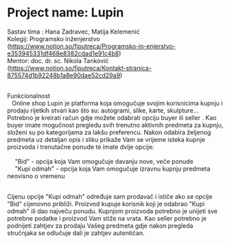 # Project name: Lupin

Sastav tima : Hana Zadravec, Matija Kelemenić </br>
Kolegij: Programsko inženjerstvo (https://www.notion.so/fiputreca/Programsko-in-enjerstvo-e353945331df468e8382cdad1e91c4b8) </br>
Mentor: doc. dr. sc. Nikola Tanković (https://www.notion.so/fiputreca/Kontakt-stranica-875574d1b92248b1a8e90dae52cd29a9) </br>

</br> Funkcionalnost </br>
&ensp; Online shop Lupin je platforma koja omogučuje svojim korisnicima kupnju i prodaju rijetkih stvari kao što su: autogrami, slike, karte,
skulpture... Potrebno je kreirati račun gdje možete odabrati opciju buyer ili seller . Kao buyer imate mogučnost pregledu svih trenutno aktivnih predmeta za kupnju, složeni su po kategorijama za lakšu preferencu. Nakon odabira željenog predmeta uz detaljan opis  i sliku prikaže Vam se vrijeme isteka kupnje proizvoda i trenutačne ponude te imate dvije opcije: </br> </br>
&emsp;
"Bid" -  opcija koja Vam omogučuje davanju nove, veče ponude </br>
&emsp;
"Kupi odmah" - opcija koja Vam omogučuje izravnu kupnju predmeta neovisno o vremenu </br> </br>

Cijenu opcije "Kupi odmah" određuje sam prodavač i ističe ako se opcije "Bid" cijenovno približi. Proizvod kupuje korisnik koji je odabrao "Kupi odmah" ili dao največu ponudu.
Kupnjom proizvoda potrebno je unijeti sve potrebne podatke i proizvod Vam stiže na vrata. Kao seller potrebno je podnijeti zahtjev za prodaju Vašeg predmeta gdje nakon  pregleda stručnjaka se odlučuje dali je zahtjev autentičan.
